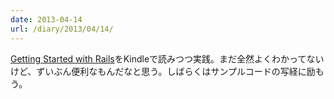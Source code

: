 ```yaml
---
date: 2013-04-14
url: /diary/2013/04/14/
---
```


[Getting Started with Rails](http://guides.rubyonrails.org/getting_started.html)をKindleで読みつつ実践。まだ全然よくわかってないけど、ずいぶん便利なもんだなと思う。しばらくはサンプルコードの写経に励もう。